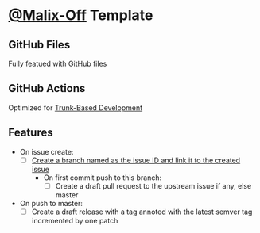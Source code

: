 # [@Malix-Off](https://github.com/Malix-Off) Template

## GitHub Files

Fully featued with GitHub files

## GitHub Actions

Optimized for [Trunk-Based Development](https://trunkbaseddevelopment.com/)

## Features

- On issue create:
  - [ ] [Create a branch named as the issue ID and link it to the created issue](https://docs.github.com/en/issues/tracking-your-work-with-issues/creating-a-branch-for-an-issue)
    - On first commit push to this branch:
      - [ ] Create a draft pull request to the upstream issue if any, else master
- On push to master:
  - [ ] Create a draft release with a tag annoted with the latest semver tag incremented by one patch 
